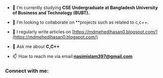 
- 🌱 I’m currently studying **CSE Undergraduate at Bangladesh University of Business and Technology (BUBT).**

- 👯 I’m looking to collaborate on **projects such as related to c,c++.
- 📝 I regularly write articles on [https://mdmehedihasan0.blogspot.com/](https://mdmehedihasan0.blogspot.com/)

- 💬 Ask me about **C,C++**

- 📫 How to reach me via email:**nasimislam397@gmail.com**

<h3 align="left">Connect with me:</h3>

<p align="left">
